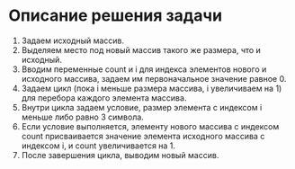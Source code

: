 # Описание решения задачи
1. Задаем исходный массив.
2. Выделяем место под новый массив такого же размера, что и исходный.
3. Вводим переменные count и i для индекса элементов нового и исходного массива, задаем им первоначальное значение равное 0.
4. Задаем цикл (пока i меньше размера массива, i увеличиваем на 1) для перебора каждого элемента массива.
5. Внутри цикла задаем условие, размер элемента с индексом i меньше либо равно 3 символа.
6. Если условие выполняется, элементу нового массива с индексом count присваивается значение элемента исходного массива с индексом i, и count увеличивается на 1.
7. После завершения цикла, выводим новый массив.

